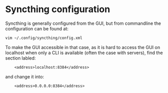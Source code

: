 # Syncthing configuration

Syncthing is generally configured from the GUI, but from commandline the configuration can be found at:

`vim ~/.config/syncthing/config.xml`

To make the GUI accessible in that case, as it is hard to access the GUI on localhost when only a CLI is available (often the case with servers), find the section labled:

```
    <address>localhost:8384</address>
```

and change it into:

```
    <address>0.0.0.0:8384</address>
```
